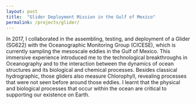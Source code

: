 ```yaml
---
layout: post
title:  "Glider Deployment Mission in the Gulf of Mexico"
permalink: /projects/glider/
---
```



In 2017, I collaborated in the assembling, testing, and deployment of a Glider (SG622) with the Oceanographic Monitoring Group (CICESE), which is currently sampling the mesoscale eddies in the Gulf of Mexico. This immersive experience introduced me to the technological breakthroughs in Oceanography and to the interaction between the dynamics of ocean structures and its biological and chemical processes. Besides classical hydrographic, those gliders also measure Chlorophyll, revealing processes that were not seen before around those eddies. I learnt that the physical and biological processes that occur within the ocean are critical to supporting our existence on Earth.
